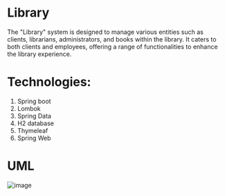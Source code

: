 # Library

The "Library" system is designed to manage various entities such as clients, librarians, administrators,
and books within the library. It caters to both clients and employees, offering a range of functionalities to
enhance the library experience.

# Technologies:
1. Spring boot
2. Lombok
3. Spring Data
4. H2 database
5. Thymeleaf
6. Spring Web

# UML
![image](https://github.com/Illiaslvk/Library/assets/101345368/4014175b-58a6-497b-b2ae-e3aa2fe298f3)
